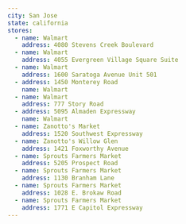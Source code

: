 ```yaml
---
city: San Jose
state: california
stores:
  - name: Walmart
    address: 4080 Stevens Creek Boulevard
  - name: Walmart
    address: 4055 Evergreen Village Square Suite
  - name: Walmart
    address: 1600 Saratoga Avenue Unit 501
  - address: 1450 Monterey Road
    name: Walmart
  - name: Walmart
    address: 777 Story Road
  - address: 5095 Almaden Expressway
    name: Walmart
  - name: Zanotto's Market
    address: 1520 Southwest Expressway
  - name: Zanotto's Willow Glen
    address: 1421 Foxworthy Avenue
  - name: Sprouts Farmers Market
    address: 5205 Prospect Road
  - name: Sprouts Farmers Market
    address: 1130 Branham Lane
  - name: Sprouts Farmers Market
    address: 1028 E. Brokaw Road
  - name: Sprouts Farmers Market
    address: 1771 E Capitol Expressway
---
```

